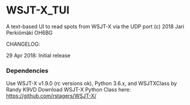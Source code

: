 # WSJT-X_TUI
A text-based UI to read spots from WSJT-X via the UDP port
(c) 2018 Jari Perkiömäki OH6BG

CHANGELOG:

29 Apr 2018: Initial release

### Dependencies

Use WSJT-X v1.9.0 (rc versions ok), Python 3.6.x, and WSJTXClass by Randy K9VD
Download WSJT-X Python Class here: https://github.com/rstagers/WSJT-X/
